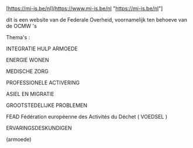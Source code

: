 \[<https://mi-is.be/nl](https://www.mi-is.be/nl> "<https://mi-is.be/nl>"\]  

dit is een website van de Federale Overheid, voornamelijk ten behoeve van de OCMW 's  

Thema's :  

INTEGRATIE HULP ARMOEDE  

ENERGIE WONEN  

MEDISCHE ZORG  

PROFESSIONELE ACTIVERING  

ASIEL EN MIGRATIE  

GROOTSTEDELIJKE PROBLEMEN  

FEAD Fédération européenne des Activités du Déchet ( VOEDSEL )  

ERVARINGSDESKUNDIGEN

(armoede)
